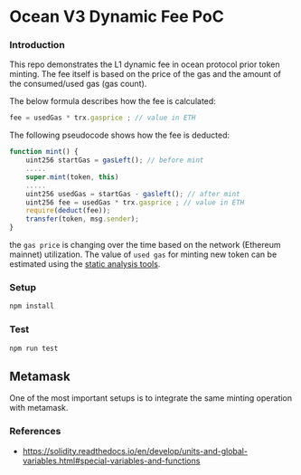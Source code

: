 # Ocean V3 Dynamic Fee PoC


### Introduction
This repo demonstrates the L1 dynamic fee in ocean protocol prior 
token minting. The fee itself is based on the price of the gas and 
the amount of the consumed/used gas (gas count).

The below formula describes how the fee is calculated:

```javascript
fee = usedGas * trx.gasprice ; // value in ETH
```

The following pseudocode shows how the fee is deducted:
```javascript
function mint() {
    uint256 startGas = gasLeft(); // before mint
    .....
    super.mint(token, this)
    .....
    uint256 usedGas = startGas - gasleft(); // after mint
    uint256 fee = usedGas * trx.gasprice ; // value in ETH
    require(deduct(fee));
    transfer(token, msg.sender);
}
```
the `gas price` is changing over the time based on the network (Ethereum mainnet)
utilization. The value of `used gas` for minting new token can be 
estimated using the [static analysis tools](https://github.com/ethereum/remix/tree/master/remix-analyzer).

### Setup

```bash
npm install
```

### Test
```bash
npm run test
```

## Metamask
One of the most important setups is to integrate the same minting operation
with metamask.


### References
- https://solidity.readthedocs.io/en/develop/units-and-global-variables.html#special-variables-and-functions